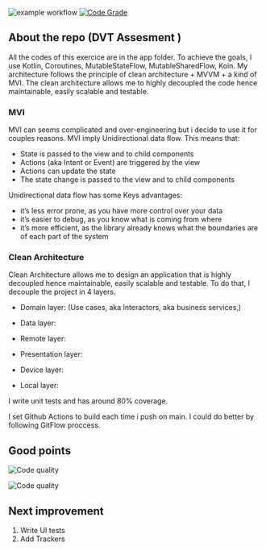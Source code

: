 ![example workflow](https://github.com/segnonna/DVT-Weather-App/actions/workflows/build.yml/badge.svg)
[![Code Grade](https://www.code-inspector.com/project/22937/status/svg)](https://frontend.code-inspector.com/public/project/22937/DVT-Weather-App/dashboard)
## About the repo (DVT Assesment )
All the codes  of this exercice are in the app folder.
To achieve the goals,  I use Kotlin, Coroutines, MutableStateFlow, MutableSharedFlow, Koin.
My architecture follows the principle of clean architecture + MVVM + a kind of MVI.
The clean architecture allows me to highly decoupled the code hence maintainable, easily scalable and testable.

### MVI
MVI can seems complicated and over-engineering but i decide to use it for couples reasons. MVI imply Unidirectional data flow. This means that:

 * State is passed to the view and to child components
 * Actions (aka Intent or Event) are triggered by the view
 * Actions can update the state
 * The state change is passed to the view and to child components

Unidirectional data flow has some Keys advantages:
 * it’s less error prone, as you have more control over your data
 * it’s easier to debug, as you know what is coming from where
 * it’s more efficient, as the library already knows what the boundaries are of each part of the system


### Clean Architecture
Clean Architecture allows me to design an application that is highly decoupled hence maintainable, easily scalable and testable. 
To do that, I  decouple the project in 4 layers.

 * Domain layer: (Use cases, aka Interactors, aka business services,)

 * Data layer: 
     
 * Remote layer: 
   
 * Presentation layer: 
 
 * Device layer: 

 * Local layer: 
 
I  write unit tests and has around 80% coverage. 

I set Github Actions to build each time i push on main. I could do better by following GitFlow proccess.

## Good points

![Code quality](https://github.com/segnonna/DVT-Weather-App/blob/main/code_quality.png)

![Code quality](https://github.com/segnonna/DVT-Weather-App/blob/main/code_quality_2.png)

## Next improvement



1. Write UI tests
2. Add Trackers


